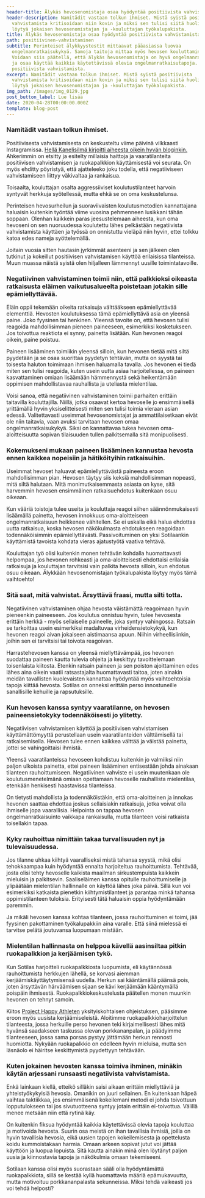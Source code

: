 ```yaml
---
header-title: Älykäs hevosenomistaja osaa hyödyntää positiivista vahvistamista
header-description: Namitädit vastaan tolkun ihmiset. Mistä syistä positiivista
  vahvistamista kritisoidaan niin kovin ja miksi sen tulisi siitä huolimatta
  löytyä jokaisen hevosenomistajan ja -kouluttajan työkalupakista.
title: Älykäs hevosenomistaja osaa hyödyntää positiivista vahvistamista
path: positiivinen-vahvistaminen
subtitle: Perinteiset älykkyystestit mittaavat pääasiassa luovaa
  ongelmanratkaisukykyä. Samoja taitoja mittaa myös hevosen kouluttaminen.
  Voidaan siis päätellä, että älykäs hevosenomistaja on hyvä ongelmanratkaisija
  ja osaa käyttää kaikkia käytettävissä olevia ongelmanratkaisutapoja. Myös
  positiivista vahvistamista.
excerpt: Namitädit vastaan tolkun ihmiset. Mistä syistä positiivista
  vahvistamista kritisoidaan niin kovin ja miksi sen tulisi siitä huolimatta
  löytyä jokaisen hevosenomistajan ja -kouluttajan työkalupakista.
img_path: /images/img_0129.jpg
post_button_label: Lue lisää
date: 2020-04-28T00:00:00.000Z
template: blog-post
---
```


### Namitädit vastaan tolkun ihmiset.

Positiivisesta vahvistamisesta on keskusteltu viime päivinä vilkkaasti Instagramissa. [Hellä Kanelisilmä kirjoitti aiheesta oikein hyvän bloginkin.](http://hellakanelisilma.blogspot.com/2020/04/ajatuksia-ponin-kouluttamisesta-ja.html) Ahkerimmin on etsitty ja esitelty millaisia haittoja ja vaaratilanteita positiivisen vahvistamisen ja ruokapalkkion käyttämisestä voi seurata. On myös ehditty pöyristyä, että ajatteleeko joku todella, että negatiiviseen vahvistamiseen liittyy väkivaltaa ja rankaisua.

Toisaalta, kouluttajan osalta aggressiiviset koulutustilanteet harvoin syntyvät herkkuja syötellessä, mutta ehkä se on oma keskustelunsa.

Perinteisen hevosurheilun ja suoraviivaisten koulutusmetodien kannattajana haluaisin kuitenkin työntää viime vuosina pehmenneen lusikkani tähän soppaan. Olenhan kaikkein paras jeesustelemaan aiheesta, kun oma hevoseni on sen nuoruudessa koulutettu lähes pelkästään negatiivista vahvistamista käyttäen ja työssä on onnistuttu vieläpä niin hyvin, ettei tolkku katoa edes nameja syöttelemällä.

Joitain vuosia sitten hautasin jyrkimmät asenteeni ja sen jälkeen olen tutkinut ja kokeillut positiivisen vahvistamisen käyttöä erilaisissa tilanteissa. Muun muassa näistä syistä olen hiljalleen lämmennyt uusille toimintatavoille.

### Negatiivinen vahvistaminen toimii niin, että palkkioksi oikeasta ratkaisusta eläimen vaikutusalueelta poistetaan jotakin sille epämiellyttävää.

Eläin oppii tekemään oikeita ratkaisuja välttääkseen epämiellyttävää elementtiä. Hevosten koulutuksessa tämä epämiellyttävä asia on yleensä paine. Joko fyysinen tai henkinen. Yleensä tavoite on, että hevosen tulisi reagoida mahdollisimman pieneen paineeseen, esimerkiksi kosketukseen. Jos toivottua reaktiota ei synny, painetta lisätään. Kun hevonen reagoi oikein, paine poistuu.

Paineen lisääminen toimiikin yleensä silloin, kun hevonen tietää mitä siltä pyydetään ja se osaa suorittaa pyydetyn tehtävän, mutta on syystä tai toisesta haluton toimimaan ihmisen haluamalla tavalla. Jos hevonen ei tiedä miten sen tulisi reagoida, kuten usein uutta asiaa harjoitellessa, on paineen kasvattaminen omiaan lisäämään hämmennystä sekä heikentämään oppimisen mahdollistavaa rauhallista ja uteliasta mielentilaa.

Voisi sanoa, että negatiivinen vahvistaminen toimii parhaiten erittäin taitavilla kouluttajilla. Niillä, jotka osaavat kertoa hevoselle jo ensimmäisellä yrittämällä hyvin yksiselitteisesti miten sen tulisi toimia vieraan asian edessä. Valitettavasti useimmat hevosenomistajat ja ammattilaisetkaan eivät ole niin taitavia, vaan avuksi tarvitaan hevosen omaa ongelmanratkaisukykyä. Siksi on kannattavaa tukea hevosen oma-aloitteisuutta sopivan tilaisuuden tullen palkitsemalla sitä monipuolisesti.

### Kokemukseni mukaan paineen lisääminen kannustaa hevosta ennen kaikkea nopeisiin ja hätiköityihin ratkaisuihin.

Useimmat hevoset haluavat epämiellyttävästä paineesta eroon mahdollisimman pian. Hevosen täytyy siis keksiä mahdollisimman nopeasti, mitä siltä halutaan. Mitä monimutkaisemmasta asiasta on kyse, sitä harvemmin hevosen ensimmäinen ratkaisuehdotus kuitenkaan osuu oikeaan.

Kun vääriä toistoja tulee useita ja kouluttaja reagoi siihen säännönmukaisesti lisäämällä painetta, hevosen innokkuus oma-aloitteiseen ongelmanratkaisuun heikkenee vähitellen. Se ei uskalla eikä halua ehdottaa uutta ratkaisua, koska hevosen näkökulmasta ehdotukseen reagoidaan todennäköisimmin epämiellyttävästi. Passivoituminen on yksi Sotilaankin käyttämistä tavoista kohdata vieras ajatustyötä vaativa tehtävä.

Kouluttajan työ olisi kuitenkin monen tehtävän kohdalla huomattavasti helpompaa, jos hevonen rohkeasti ja oma-aloitteisesti ehdottaisi erilaisia ratkaisuja ja kouluttajan tarvitsisi vain palkita hevosta silloin, kun ehdotus osuu oikeaan. Älykkään hevosenomistajan työkalupakista löytyy myös tämä vaihtoehto!

### Sitä saat, mitä vahvistat. Ärsyttävä fraasi, mutta silti totta.

Negatiivinen vahvistaminen ohjaa hevosta väistämättä reagoimaan hyvin pieneenkin paineeseen. Jos koulutus onnistuu hyvin, tulee hevosesta erittäin herkkä - myös sellaiselle paineelle, joka syntyy vahingossa. Ratsain se tarkoittaa usein esimerkiksi madaltuvaa virheidensietokykyä, kun hevonen reagoi aivan jokaiseen aistimaansa apuun. Niihin virheellisiinkin, joihin sen ei tarvitsisi tai toivota reagoivan.

Harrastehevosen kanssa on yleensä miellyttävämpää, jos hevonen suodattaa paineen kautta tulevia ohjeita ja keskittyy tavoittelemaan toisenlaista kiitosta. Etenkin ratsain paineen ja sen poiston ajoittaminen edes lähes aina oikein vaatii ratsastajalta huomattavasti taitoa, joten ainakin meidän tavallisten kuolevaisten kannattaa hyödyntää myös vaihtoehtoisia tapoja kiittää hevosta. Sotilas on onneksi erittäin perso innostuneille sanallisille kehuille ja rapsutuksille.

### Kun hevosen kanssa syntyy vaaratilanne, on hevosen paineensietokyky todennäköisesti jo ylitetty.

Negatiivisen vahvistamisen käyttöä ja positiivisen vahvistamisen käyttämättömyyttä perustellaan usein vaaratilanteiden välttämisellä tai ratkaisemisella. Hevosen tulee ennen kaikkea välttää ja väistää painetta, jottei se vahingoittaisi ihmistä.

Yleensä vaaratilanteissa hevoseen kohdistuu kuitenkin jo valmiiksi niin paljon ulkoista painetta, ettei paineen lisääminen entisestään johda ainakaan tilanteen rauhoittumiseen. Negatiivinen vahviste ei usein muutenkaan ole koulutusmenetelmänä omiaan opettamaan hevoselle rauhallista mielentilaa, etenkään henkisesti haastavissa tilanteissa.

On tietysti mahdollista ja todennäköistäkin, että oma-aloitteinen ja innokas hevonen saattaa ehdottaa joskus sellaisiakin ratkaisuja, jotka voivat olla ihmiselle jopa vaarallisia. Helpointa on tappaa hevosen ongelmanratkaisuinto vaikkapa rankaisulla, mutta tilanteen voisi ratkaista toisellakin tapaa.

### Kyky rauhoittua nimittäin takaa turvallisuuden nyt ja tulevaisuudessa.

Jos tilanne uhkaa kiihtyä vaaralliseksi mistä tahansa syystä, mikä olisi tehokkaampaa kuin hyödyntää ennalta harjoiteltua rauhoittumista. Tehtävää, josta olisi tehty hevoselle kaikista maailman sirkustempuista kaikkein mieluisin ja palkitsevin. Saaliseläimen kanssa opitulle rauhoittumiselle ja ylipäätään mielentilan hallinnalle on käyttöä lähes joka päivä. Sillä kun voi esimerkiksi katkaista pienetkin kiihtymistilanteet ja parantaa minkä tahansa oppimistilanteen tuloksia. Erityisesti tätä haluaisin oppia hyödyntämään paremmin.

Ja mikäli hevosen kanssa kohtaa tilanteen, jossa rauhoittuminen ei toimi, jää fyysinen pakottaminen työkalupakkiin aina varalle. Että siinä mielessä ei tarvitse pelätä joutuvansa luopumaan mistään.

### Mielentilan hallinnasta on helppoa kävellä aasinsiltaa pitkin ruokapalkkion ja kerjäämisen tykö.

Kun Sotilas harjoitteli ruokapalkkiosta luopumista, eli käytännössä rauhoittumista herkkujen lähellä, se korvasi aiemman kerjäämiskäyttäytymisensä uudella. Herkun sai kääntämällä päänsä pois, joten ärsyttävän härväämisen sijaan se kävi kerjäämään kääntymällä poispäin ihmisestä. Ruokapalkkiokeskustelusta päätellen monen muunkin hevonen on tehnyt samoin.

Kiitos [Project Happy Athleten](https://projecthappyathlete.com) yksityiskohtaisen ohjeistuksen, pääsimme eroon myös uusista kerjäämiseleistä. Aloitimme ruokapalkkioharjoittelun tilanteesta, jossa herkuille perso hevonen teki kirjaimellisesti lähes mitä hyvänsä saadakseen taskussa olevan porkkananpalan, ja päädyimme tilanteeseen, jossa sama porsas pystyy jättämään herkun rennosti huomiotta. Nykyään ruokapalkkio on edelleen hyvin mieluisa, mutta sen läsnäolo ei häiritse keskittymistä pyydettyyn tehtävään.

### Kuten jokainen hevosten kanssa toimiva ihminen, minäkin käytän arjessani runsaasti negatiivista vahvistamista.

Enkä lainkaan kiellä, etteikö silläkin saisi aikaan erittäin miellyttäviä ja yhteistyökykyisiä hevosia. Omanikin on juuri sellainen. En kuitenkaan häpeä vaihtaa taktiikkaa, jos ensimmäisenä kokeilemani metodi ei johda toivottuun lopputulokseen tai jos sivutuotteena syntyy jotain erittäin ei-toivottua. Välillä menee metsään niin että rytinä käy.

On kuitenkin fiksua hyödyntää kaikkia käytettävissä olevia tapoja kouluttaa ja motivoida hevosta. Suurin osa meistä on ihan tavallisia ihmisiä, joilla on hyvin tavallisia hevosia, eikä uusien tapojen kokeilemisesta ja opettelusta koidu kummoistakaan harmia. Omaan arkeen sopivat jutut voi jättää käyttöön ja luopua lopuista. Sitä kautta ainakin minä olen löytänyt paljon uusia ja kiinnostavia tapoja ja näkökulmia omaan tekemiseeni.

Sotilaan kanssa olisi myös suorastaan sääli olla hyödyntämättä ruokapalkkiota, sillä se kestää kyllä huomattavia määriä epämukavuutta, mutta motivoituu porkkananpalasta sekunneissa. Miksi tehdä vaikeasti jos voi tehdä helposti?
